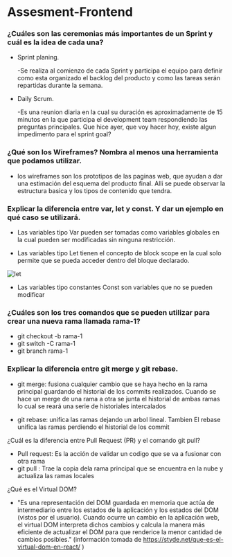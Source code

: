 # Assesment-Frontend

### ¿Cuáles son las ceremonias más importantes de un Sprint y cuál es la idea de cada una?

- Sprint planing.

  -Se realiza al comienzo de cada Sprint y participa el equipo para definir como esta organizado el backlog del producto y como las tareas serán repartidas durante la semana. 
  
- Daily Scrum.

  -Es una reunion diaria en la cual su duración es aproximadamente de 15 minutos en la que participa el development team respondiendo las preguntas principales. Que hice ayer, que voy hacer hoy, existe algun impedimento para el sprint goal?
  
  
### ¿Qué son los Wireframes? Nombra al menos una herramienta que podamos utilizar.

- los wireframes son los prototipos de las paginas web, que ayudan a dar una estimación del esquema del producto final. Alli se puede observar la estructura basica y los tipos de contenido que tendra. 


### Explicar la diferencia entre var, let y const. Y dar un ejemplo en qué caso se utilizará.

- Las variables tipo Var pueden ser tomadas como variables globales en la cual pueden ser modificadas sin ninguna restricción. 

- Las variables tipo Let tienen el concepto de block scope en la cual solo permite que se pueda acceder dentro del bloque declarado. 

![let](https://user-images.githubusercontent.com/79812118/204684808-9b3d3bc8-06be-4719-a3ab-73109dd02434.jpg)

- Las variables tipo constantes Const son variables que no se pueden modificar  

### ¿Cuáles son los tres comandos que se pueden utilizar para crear una nueva rama llamada rama-1?

- git checkout -b rama-1
- git switch -C rama-1
- git branch rama-1


### Explicar la diferencia entre git merge y git rebase.

- git merge: fusiona cualquier cambio que se haya hecho en la rama principal guardando el historial de los commits realizados. Cuando se hace un merge de una rama a otra se junta el historial de ambas ramas lo cual se reará una serie de historiales intercalados 

- git rebase: unifica las ramas dejando un arbol lineal. Tambien El rebase unifica las ramas perdiendo el historial de los commit 


¿Cuál es la diferencia entre Pull Request (PR) y el comando git pull?

- Pull request: Es la acción de validar un codigo que se va a fusionar con otra rama 
- git pull : Trae la copia dela rama principal que se encuentra en la nube y actualiza las ramas locales 


¿Qué es el Virtual DOM?

- "Es  una representación del DOM guardada en memoria que actúa de intermediario entre los estados de la aplicación y los estados del DOM (vistos por el usuario). Cuando ocurre un cambio en la aplicación web, el virtual DOM interpreta dichos cambios y calcula la manera más eficiente de actualizar el DOM para que renderice la menor cantidad de cambios posibles." (información tomada de https://styde.net/que-es-el-virtual-dom-en-react/ )
